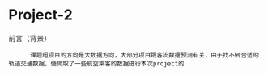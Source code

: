 # Project-2
前言（背景）

          课题组项目的方向是大数据方向，大部分项目跟客流数据预测有关，由于找不到合适的轨道交通数据，便爬取了一些航空乘客的数据进行本次project的
